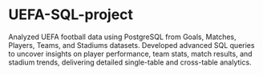 # UEFA-SQL-project
Analyzed UEFA football data using PostgreSQL from Goals, Matches, Players, Teams, and Stadiums datasets. Developed advanced SQL queries to uncover insights on player performance, team stats, match results, and stadium trends, delivering detailed single-table and cross-table analytics.
